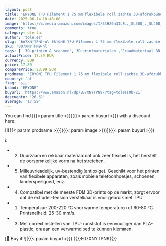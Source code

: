 ```yaml
---
layout: post
title: 'ERYONE TPU Filament 1 75 mm flexibele roll zachte 3D-afdrukbundel voor 3D-printer  tolerantie: ±0 05 mm  0 5 kg  0 5 kg  /spoel. zwart…'
date: 2025-06-14 18:46:00
image: 'https://m.media-amazon.com/images/I/51HZ6n3ILFL._SL500_._SL400_.jpg'
comments: true
category: ofertas
author: 'tole.es'
slug: 'B07XNYTPN9-nl ERYONE TPU Filament 1 75 mm flexibele roll zachte...'
sku: 'B07XNYTPN9-nl'
tags: [ '3D-printen & scannen','3D-printmaterialen','Draadmateriaal 3D-printers','Zakelijk, industrie & wetenschap','eryone','🇳🇱', ]
actualPrice: 17.59 EUR
currency: EUR
price: 17.59
comparePrice: 23.99 EUR
prodname: 'ERYONE TPU Filament 1 75 mm flexibele roll zachte 3D-afdrukbundel voor 3D-printer  tolerantie: ±0 05 mm  0 5 kg  0 5 kg  /spoel. zwart…'
country: 'nl'
flag: '🇳🇱'
brand: 'ERYONE'
buyurl: 'https://www.amazon.nl/dp/B07XNYTPN9/?tag=tolees0b-21'
descuento: '26.68'
average: '17.59'
---
```


You can find [{{< param title >}}]({{< param buyurl >}}) with a discount here:

[![{{< param prodname >}}]({{< param image >}})]({{< param buyurl >}})

ℹ️:

- 2. Duurzaam en rekbaar materiaal dat ook zeer flexibel is, het herstelt de oorspronkelijke vorm na het stretchen.
- 5. Milieuvriendelijk, uv-bestendig (antioxige). Geschikt voor het printen van flexibele apparaten, zoals mobiele telefoonhoesjes, schoenen, kinderspeelgoed, enz.
- 4. Compatibel met de meeste FDM 3D-prints op de markt, zorgt ervoor dat de extruder-tension verstelbaar is voor gebruik met TPU.
- 1. Temperatuur: 200-220 °C voor warme temperaturen of 60-80 °C. Printsnelheid: 25-30 mm/s.
- 3. Met correct instellen van TPU-kunststof is eenvoudiger dan PLA-plastic, om aan een verwarmd bed te kunnen klemmen.

[🛒 Buy it!!]({{< param buyurl >}})
{{<world>}}B07XNYTPN9{{</world>}}

